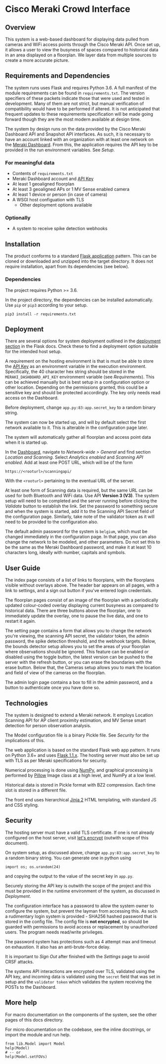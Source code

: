 # Cisco Meraki Crowd Interface

## Overview

This system is a web-based dashboard for displaying data pulled from cameras and WiFi access points through the Cisco Meraki API. Once set up, it allows a user to view the busyness of spaces compared to historical data in an area displayed on a floorplan. We layer data from multiple sources to create a more accurate picture.

## Requirements and Dependencies
The system runs uses Flask and requires Python 3.6. A full manifest of the module requirements can be found in `requirements.txt`. The version specifiers of these packets indicate those that were used and tested in development. Many of them are not strict, but manual verification of compatibility would have to be performed if altered. It is not anticipated that frequent updates to these requirements specification will be made going forward though they are the most modern available at design time.

The system by design runs on the data provided by the Cisco Meraki Dashboard API and Snapshot API interfaces. As such, it is necessary to have an account linked with an organization with at least one network on the [Meraki Dashboard][1]. From this, the application requires the API key to be provided in the run environment variables. See *Setup*.

### For meaningful data

- Contents of `requirements.txt`
- Meraki Dashboard account and [API Key][2]
- At least 1 geoaligned floorplan
- At least 3 geoaligned APs or 1 MV Sense enabled camera
- At least 1 device or person (in case of camera)
- A WSGI host configuation with TLS
    - Other deployment options available

### Optionally
- A system to receive spike detection webhooks

## Installation
The product conforms to a standard [Flask application][3] pattern. This can be cloned or downloaded and unzipped into the target directory. It does not require installation, apart from its dependencies (see below).

### Dependencies
The project requires Python >= 3.6.

In the project directory, the dependencies can be installed automatically. Use `pip` or `pip3` according to your setup.

    pip3 install -r requirements.txt

## Deployment
There are several options for system deployment outlined in the [deployment section][4] in the Flask docs. Check these to find a deployment option suitable for the intended host setup. 

A requirement on the hosting environment is that is must be able to store the [API Key][2] as an environment variable in the execution environment. Specifically, the 40 character hex string should be stored in the `MERAKI_DASHBOARD_API_KEY` environment variable (see *Requirements*). This can be achieved manually but is best setup in a configuration option or other location. Depending on the permissions granted, this could be a sensitive key and should be protected accordingly. The key only needs read access on the Dashboard.

Before deployment, change `app.py:83:app.secret_key` to a random binary string.

The system can now be started up, and will by default select the first network available to it. This is alterable in the configuration page later.

The system will automatically gather all floorplan and access point data when it is started up.

In the [Dashboard][1], navigate to *Network-wide > General* and find section *Location and Scanning*. Select *Analytics enabled* and *Scanning API enabled*. Add at least one POST URL, which will be of the form

    https://<rooturl>/scanningapi/

With the `<rooturl>` pertaining to the eventual URL of the server.

At least one form of Scanning data is required, but the same URL can be used for both Bluetooth and WiFi data.
Use API **Version 3 (V3)**. The system setup will need to be completed and the server running before clicking the *Validate* button to establish the link.
Set the password to something secure and when the system is started, add it to the Scanning API Secret field of the configuration page.
Similarly, take note of the validator token as it will need to be provided to the configuration also.

The default admin password for the system is `belgium`, which must be changed immediately in the configuration page. In that page, you can also change the network to be modeled, and other parameters. Do not set this to be the same as the Meraki Dashboard password, and make it at least 10 characters long, ideally with number, capitals and symbols.

## User Guide

The index page consists of a list of links to floorplans, with the floorplans visible without overlays above. The header bar appears on all pages, with a link to settings, and a sign out button if you've entered login credentials.

The floorplan pages consist of an image of the floorplan with a periodically updated colour-coded overlay displaying current busyness as compared to historical data. There are three buttons above the floorplan, one to immediately update the overlay, one to pause the live data, and one to restart it again.

The setting page contains a form that allows you to change the network you're viewing, the scanning API secret, the validator token, the admin password, the spike detection threshold, and the webhook targets. Below, the bounds detector setup allows you to set the areas of your floorplan where observations should be ignored. This feature can be enabled or disabled using the toggle button, the latest version can be pushed to the server with the refresh button, or you can erase the boundaries with the erase button. Below that, the Cameras setup allows you to mark the location and field of view of the cameras on the floorplan.

The admin login page contains a box to fill in the admin password, and a button to authenticate once you have done so.

## Technologies

The system is designed to extend a Meraki network. It employs Location Scanning API for AP client proximity estimation, and MV Sense smart detection for person observation analysis.

The Model configuration file is a binary Pickle file. See *Security* for the implications of this.

The web application is based on the standard Flask web app pattern. It runs on Python 3.6+ and uses [Flask 1.1.x][3].
The hosting server must also be set up with TLS as per Meraki specifications for security.

Numerical processing is done using [NumPy][5], and graphical processing is performed by [Pillow][6] Image class at a high level, and NumPy at a low level.

Historical data is stored in Pickle format with BZ2 compression. Each time slot is stored in a different file.

The front end uses hierarchical [Jinja 2][7] HTML templating, with standard JS and CSS styling.

## Security

The hosting server must have a valid TLS certificate. If one is not already configured on the host server, visit [let's encrypt][8] (outwith scope of this document).

On system setup, as discussed above, change `app.py:83:app.secret_key` to a random binary string. You can generate one in python using

    import os; os.urandom(24)

and copying the output to the value of the secret key in `app.py`.

Securely storing the API key is outwith the scope of the project and this must be provided in the runtime environment of the system, as discussed in *Deployment*.

The configuration interface has a password to allow the system owner to configure the system, but prevent the layman from accessing this. As such a rudimentary login system is provided - SHA256 hashed password that is stored in the config file. The config file is **not encrypted**, so should be guarded with permissions to avoid access or replacement by unauthorized users. The program needs read/write privileges.

The password system has protections such as 4 attempt max and timeout on exhaustion. It also has an anti-brute-force delay.

It is important to *Sign Out* after finished with the *Settings* page to avoid CRSF attacks.

The systems API interactions are encrypted over TLS, validated using the API key, and incoming data is validated using the `secret` field that was set in setup and the `validator token` which validates the system receiving the POSTs to the Dashboard.

## More help

For macro documentation on the components of the system, see the other pages of this docs directory.

For micro documentation on the codebase, see the inline docstrings, or import the module and run help.

    from lib.Model import Model
    help(Model)
    # -- or
    help(Model.setFOVs)


[1]:https://dashboard.meraki.com
[2]:https://documentation.meraki.com/General_Administration/Other_Topics/Cisco_Meraki_Dashboard_API "Where to find"
[3]:https://flask.palletsprojects.com "Flask Docs"
[4]:https://flask.palletsprojects.com/en/1.1.x/deploying/
[5]:https://numpy.org/
[6]:https://python-pillow.org/
[7]:https://jinja2docs.readthedocs.io/en/stable/ "Jinja 2 Docs"
[8]:https://letsencrypt.org/